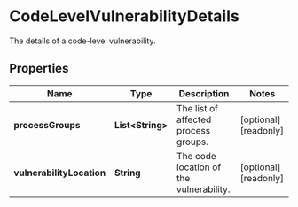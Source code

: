 

# CodeLevelVulnerabilityDetails

The details of a code-level vulnerability.

## Properties

| Name | Type | Description | Notes |
|------------ | ------------- | ------------- | -------------|
|**processGroups** | **List&lt;String&gt;** | The list of affected process groups. |  [optional] [readonly] |
|**vulnerabilityLocation** | **String** | The code location of the vulnerability. |  [optional] [readonly] |



